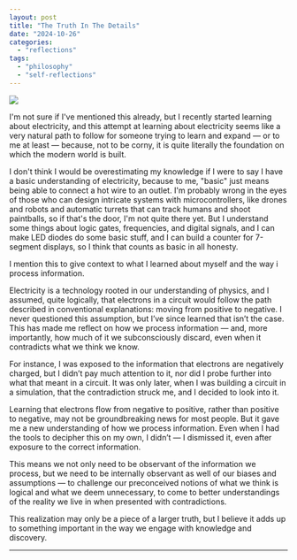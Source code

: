 ```yaml
---
layout: post
title: "The Truth In The Details"
date: "2024-10-26"
categories: 
  - "reflections"
tags: 
  - "philosophy"
  - "self-reflections"
---
```


![](https://dmuolhoi.wordpress.com/wp-content/uploads/2024/10/pexels-photo-5199806.jpeg?w=683)

I'm not sure if I've mentioned this already, but I recently started learning about electricity, and this attempt at learning about electricity seems like a very natural path to follow for someone trying to learn and expand — or to me at least — because, not to be corny, it is quite literally the foundation on which the modern world is built.

I don't think I would be overestimating my knowledge if I were to say I have a basic understanding of electricity, because to me, "basic" just means being able to connect a hot wire to an outlet. I'm probably wrong in the eyes of those who can design intricate systems with microcontrollers, like drones and robots and automatic turrets that can track humans and shoot paintballs, so if that's the door, I'm not quite there yet. But I understand some things about logic gates, frequencies, and digital signals, and I can make LED diodes do some basic stuff, and I can build a counter for 7-segment displays, so I think that counts as basic in all honesty.

I mention this to give context to what I learned about myself and the way i process information.

Electricity is a technology rooted in our understanding of physics, and I assumed, quite logically, that electrons in a circuit would follow the path described in conventional explanations: moving from positive to negative. I never questioned this assumption, but I’ve since learned that isn’t the case. This has made me reflect on how we process information — and, more importantly, how much of it we subconsciously discard, even when it contradicts what we think we know.

For instance, I was exposed to the information that electrons are negatively charged, but I didn’t pay much attention to it, nor did I probe further into what that meant in a circuit. It was only later, when I was building a circuit in a simulation, that the contradiction struck me, and I decided to look into it.

Learning that electrons flow from negative to positive, rather than positive to negative, may not be groundbreaking news for most people. But it gave me a new understanding of how we process information. Even when I had the tools to decipher this on my own, I didn’t — I dismissed it, even after exposure to the correct information.

This means we not only need to be observant of the information we process, but we need to be internally observant as well of our biases and assumptions — to challenge our preconceived notions of what we think is logical and what we deem unnecessary, to come to better understandings of the reality we live in when presented with contradictions.

This realization may only be a piece of a larger truth, but I believe it adds up to something important in the way we engage with knowledge and discovery.

* * *

